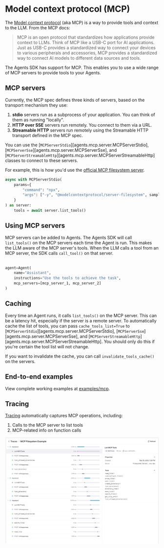 # Model context protocol (MCP)

The [Model context protocol](https://modelcontextprotocol.io/introduction) (aka MCP) is a way to provide tools and context to the LLM. From the MCP docs:

> MCP is an open protocol that standardizes how applications provide context to LLMs. Think of MCP like a USB-C port for AI applications. Just as USB-C provides a standardized way to connect your devices to various peripherals and accessories, MCP provides a standardized way to connect AI models to different data sources and tools.

The Agents SDK has support for MCP. This enables you to use a wide range of MCP servers to provide tools to your Agents.

## MCP servers

Currently, the MCP spec defines three kinds of servers, based on the transport mechanism they use:

1. **stdio** servers run as a subprocess of your application. You can think of them as running "locally".
2. **HTTP over SSE** servers run remotely. You connect to them via a URL.
3. **Streamable HTTP** servers run remotely using the Streamable HTTP transport defined in the MCP spec.

You can use the [`MCPServerStdio`][agents.mcp.server.MCPServerStdio], [`MCPServerSse`][agents.mcp.server.MCPServerSse], and [`MCPServerStreamableHttp`][agents.mcp.server.MCPServerStreamableHttp] classes to connect to these servers.

For example, this is how you'd use the [official MCP filesystem server](https://www.npmjs.com/package/@modelcontextprotocol/server-filesystem).

```python
async with MCPServerStdio(
    params={
        "command": "npx",
        "args": ["-y", "@modelcontextprotocol/server-filesystem", samples_dir],
    }
) as server:
    tools = await server.list_tools()
```

## Using MCP servers

MCP servers can be added to Agents. The Agents SDK will call `list_tools()` on the MCP servers each time the Agent is run. This makes the LLM aware of the MCP server's tools. When the LLM calls a tool from an MCP server, the SDK calls `call_tool()` on that server.

```python

agent=Agent(
    name="Assistant",
    instructions="Use the tools to achieve the task",
    mcp_servers=[mcp_server_1, mcp_server_2]
)
```

## Caching

Every time an Agent runs, it calls `list_tools()` on the MCP server. This can be a latency hit, especially if the server is a remote server. To automatically cache the list of tools, you can pass `cache_tools_list=True` to [`MCPServerStdio`][agents.mcp.server.MCPServerStdio], [`MCPServerSse`][agents.mcp.server.MCPServerSse], and [`MCPServerStreamableHttp`][agents.mcp.server.MCPServerStreamableHttp]. You should only do this if you're certain the tool list will not change.

If you want to invalidate the cache, you can call `invalidate_tools_cache()` on the servers.

## End-to-end examples

View complete working examples at [examples/mcp](https://github.com/openai/openai-agents-python/tree/main/examples/mcp).

## Tracing

[Tracing](./tracing.md) automatically captures MCP operations, including:

1. Calls to the MCP server to list tools
2. MCP-related info on function calls

![MCP Tracing Screenshot](./assets/images/mcp-tracing.jpg)
